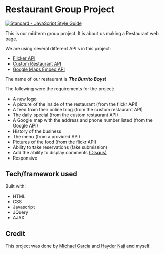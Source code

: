 # Restaurant Group Project
[![Standard - JavaScript Style Guide](https://cdn.rawgit.com/feross/standard/master/badge.svg)](https://github.com/feross/standard)

This is our midterm group project. It is about us making a Restaurant web page.

We are using several different API's in this project:
- [Flicker API]
- [Custom Restaurant API]
- [Google Maps Embed API]

[Flicker API]:https://www.flickr.com/services/api/
[Custom Restaurant API]:https://json-data.herokuapp.com/restaurant
[Google Maps Embed API]:https://developers.google.com/maps/documentation/embed/

The name of our restaurant is ***The Burrito Boys!***

The following were the requirements for the project:

* A new logo
* A picture of the inside of the restaurant (from the flickr API)
* A feed from their online blog (from the custom restaurant API)
* The daily special (from the custom restaurant API)
* A Google map with the address and phone number listed (from the Google API)
* History of the business
* The menu (from a provided API)
* Pictures of the food (from the flickr API)
* Ability to take reservations (fake submission)
* Add the ability to display comments [(Disqus)](https://disqus.com/)
* Responsive

## Tech/framework used

Built with:
* HTML
* CSS
* Javascript
* JQuery
* AJAX

## Credit

This project was done by [Michael Garcia] and [Hayder Naji] and myself.

[Michael Garcia]:https://github.com/Mikuhl
[Hayder Naji]:https://github.com/haydernaji

